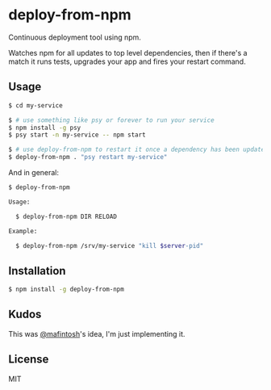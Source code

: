 
# deploy-from-npm

  Continuous deployment tool using npm.
  
  Watches npm for all updates to top level dependencies, then if there's a match it runs tests, upgrades your app and
  fires your restart command.


## Usage

```bash
$ cd my-service

$ # use something like psy or forever to run your service
$ npm install -g psy
$ psy start -n my-service -- npm start

$ # use deploy-from-npm to restart it once a dependency has been updated
$ deploy-from-npm . "psy restart my-service"
```

And in general:

```bash
$ deploy-from-npm

Usage:

  $ deploy-from-npm DIR RELOAD

Example:

  $ deploy-from-npm /srv/my-service "kill $server-pid"

```

## Installation

```bash
$ npm install -g deploy-from-npm
```

## Kudos

  This was [@mafintosh](https://github.com/mafintosh)'s idea, I'm just implementing it.

## License

  MIT
